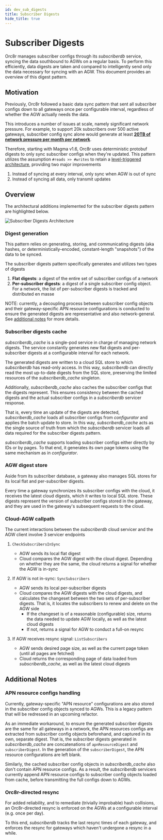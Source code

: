 ```yaml
---
id: dev_sub_digests
title: Subscriber Digests
hide_title: true
---
```


# Subscriber Digests

Orc8r manages subscriber configs through its *subscriberdb* service, syncing the data southbound to AGWs on a regular basis. To perform this efficiently, data digests are taken and compared to intelligently send only the data necessary for syncing with an AGW. This document provides an overview of this digest pattern.

## Motivation

Previously, Orc8r followed a basic data sync pattern that sent all subscriber configs down to all gateways once per configurable interval, regardless of whether the AGW actually needs the data.

This introduces a number of issues at scale, namely significant network pressure. For example, to support 20k subscribers over 500 active gateways, subscriber config sync alone would generate at least [**20TB of network pressure per month per network**](../proposals/p010_subscriber_scaling.md#context).

Therefore, starting with Magma v1.6, Orc8r uses deterministic protobuf digests to only sync subscriber configs when they're updated. This pattern utilizes the assumption `#reads >> #writes` to retain a [level-triggered architecture](http://haobaozhong.github.io/design/2019/08/28/level-edge-triggered.html), providing two major improvements
1. Instead of syncing at every interval, only sync when AGW is out of sync
2. Instead of syncing all data, only transmit updates

## Overview

The architectural additions implemented for the subscriber digests pattern are highlighted below.

![Subscriber Digests Architecture](assets/orc8r/subscriber_digests_architecture.png)

### Digest generation

This pattern relies on generating, storing, and communicating digests (aka hashes, or deterministically-encoded, constant-length "snapshots") of the data to be synced.

The subscriber digests pattern specifically generates and utilizes two types of digests

1. **Flat digests**: a digest of the entire set of subscriber configs of a network
2. **Per-subscriber digests**: a digest of a single subscriber config object. For a network, the list of per-subscriber digests is tracked and distributed en masse

NOTE: currently, a decoupling process between subscriber config objects and their gateway-specific APN resource configurations is conducted to ensure the generated digests are representative and also network-general. See [additional notes](#apn-resource-configs-handling) for more details.

### Subscriber digests cache

*subscriberdb_cache* is a single-pod service in charge of managing network digests. The service constantly generates new flat digests and per-subscriber digests at a configurable interval for each network.

The generated digests are written to a cloud SQL store to which *subscriberdb* has read-only access. In this way, *subscriberdb* can directly read the most up-to-date digests from the SQL store, preserving the limited resources of the *subscriberdb_cache* singleton.

Additionally, *subscriberdb_cache* also caches the subscriber configs that the digests represent. This ensures consistency between the cached digests and the actual subscriber configs in a *subscriberdb* servicer response.

That is, every time an update of the digests are detected, *subscriberdb_cache* loads all subscriber configs from *configurator* and applies the batch update to store. In this way, *subscriberdb_cache* acts as the single source of truth from which the *subscriberdb* servicer loads all data required for the subscriber digests pattern.

*subscriberdb_cache* supports loading subscriber configs either directly by IDs or by pages. To that end, it generates its own page tokens using the same mechanism as in *configurator*.

### AGW digest store

Aside from its subscriber database, a gateway also manages SQL stores for its local flat and per-subscriber digests.

Every time a gateway synchronizes its subscriber configs with the cloud, it receives the latest cloud digests, which it writes to local SQL store. These digests represent the version of subscriber configs stored in the gateway, and they are used in the gateway's subsequent requests to the cloud.

### Cloud-AGW callpath

The current interactions between the *subscriberdb* cloud servicer and the AGW client involve 3 servicer endpoints

1. `CheckSubscribersInSync`
    - AGW sends its local flat digest
    - Cloud compares the AGW digest with the cloud digest. Depending on whether they are the same, the cloud returns a signal for whether the AGW is in-sync

2. If AGW is not in-sync: `SyncSubscribers`
    - AGW sends its local per-subscriber digests
    - Cloud compares the AGW digests with the cloud digests, and calculates the changeset between the two sets of per-subscriber digests. That is, it locates the subscribers to renew and delete on the AGW side
        - If the changeset is of a reasonable (configurable) size, returns the data needed to update AGW locally, as well as the latest cloud digests
        - If not, returns a signal for AGW to conduct a full-on resync
3. If AGW receives resync signal: `ListSubscribers`
    - AGW sends desired page size, as well as the current page token (until all pages are fetched)
    - Cloud returns the corresponding page of data loaded from *subscriberdb_cache*, as well as the latest cloud digests

## Additional Notes

### APN resource configs handling

Currently, gateway-specific "APN resource" configurations are also stored in the subscriber config objects synced to AGWs. This is a legacy pattern that will be redressed in an upcoming refactor.

As an immediate workaround, to ensure the generated subscriber digests are the same for all gateways in a network, the APN resources configs are extracted from subscriber config objects beforehand, and captured in its own, separate digest. That is, the subscriber digests generated in *subscriberdb_cache* are concatenations of `apnResourceDigest` and `subscriberDigest`. In the generation of the `subscriberDigest`, the APN resource configurations are left blank.

Similarly, the cached subscriber config objects in *subscriberdb_cache* also don't contain APN resource configs. As a result, the *subscriberdb* servicers currently append APN resource configs to subscriber config objects loaded from cache, before transmitting the full configs down to AGWs.

### Orc8r-directed resync

For added reliability, and to remediate (trivially improbable) hash collisions, an Orc8r-directed resync is enforced on the AGWs at a configurable interval (e.g. once per day).

To this end, *subscriberdb* tracks the last resync times of each gateway, and enforces the resync for gateways which haven't undergone a resync in a while.

